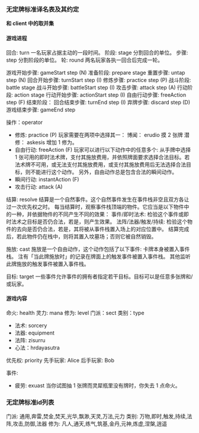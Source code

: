 ### 无定牌标准译名表及其约定
**和 client 中的取并集**
#### 游戏进程

回合: turn
  一名玩家占据主动的一段时间。
阶段: stage
  分割回合的单位。
步骤: step
  分割阶段的单位。
轮: round
  两名玩家各执一回合后完成一轮。

游戏开始步骤: gameStart step (N)
准备阶段: prepare stage
  重置步骤: untap step (N)
  回合开始步骤: turnStart step (I)
  修炼步骤: practice step (P)
战斗阶段: battle stage
  战斗开始步骤: battleStart step (I)
  攻击步骤: attack step (A)
行动阶段: action stage
  行动开始步骤: actionStart step (I)
  自由行动步骤: freeAction step (F)
结束阶段：
  回合结束步骤: turnEnd step (I)
  弃牌步骤: discard step (D)
游戏结束步骤: gameEnd step

操作：operator
  - 修炼: practice (P)
    玩家需要在两项中选择其一：
      博闻： erudio 摸 2 张牌
      潜修： askesis 增加 1 修为。
  - 自由行动: freeAction (F)
    玩家可以进行以下动作中的任意多个:
      从手牌中选择 1 张可用的即时法术牌，支付其施放费用，并依照牌面要求选择合法目标。若法术牌不可用，或无法支付其施放费用，或支付其施放费用后无法选择合法目标，则不能进行这个动作。
    另外，自由动作总是包含合法的瞬间动作。
  - 瞬间行动: instantAction (F)
  - 攻击行动: attack (A)

结算: resolve
  结算是一个自然事件。这个自然事件发生在事件栈非空且双方各让过一次优先权之时。
  每当结算时，观察事件栈顶端的物件。它应当是以下物件中的一种，并依据物件的不同产生不同的效果：
    事件/即时法术: 检验这个事件或即时法术之目标是否仍合法，若是，则产生效果。
    法阵/法器/触发/持续: 检验这个物件的去向是否仍合法，若是，其将被从事件栈置入场上的对应位置中。
  结算完成后，若此物件仍在栈中，则将其置入坟墓场；否则它被自然销毁。

施放: cast
  施放是一个自由动作，这个动作包括了以下事件: 
    卡牌本身被置入事件栈。
    注有「当此牌施放时」的记录在牌面上的触发事件被置入事件栈。
    其他监听此牌施放的触发事件被置入事件栈。

目标: target
  一些事件允许事件的拥有者指定若干目标。目标可以是任意多张牌和/或玩家。

#### 游戏内容

命火: health
灵力: mana
修为: level 
门派：sect
类别：type
  - 法术: sorcery
  - 法器: equipment
  - 法阵: zisurru
  - 心法：hrdayasutra

优先权: priority
先手玩家: Alice
后手玩家: Bob

事件: 
  - 疲劳: exuast
    当你试图抽 1 张牌而灵犀瓶里没有牌时，你失去 1 点命火。

### 无定牌标准id列表
门派: 通用,奔雷,焚金,焚天,光华,飘渺,天灵,万法,元力
类别: 万物,即时,触发,持续,法阵,攻击,防御,法器
修为: 凡人,通天,练气,筑基,金丹,元神,炼虚,涅槃,逍遥
